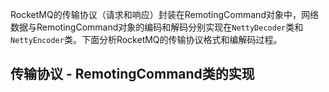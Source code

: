 RocketMQ的传输协议（请求和响应）封装在RemotingCommand对象中，网络数据与RemotingCommand对象的编码和解码分别实现在`NettyDecoder`类和`NettyEncoder`类。下面分析RocketMQ的传输协议格式和编解码过程。

## 传输协议 - RemotingCommand类的实现
